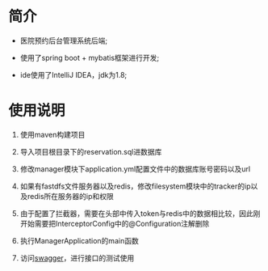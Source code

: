 # 简介

+ 医院预约后台管理系统后端;

+ 使用了spring boot + mybatis框架进行开发;

+ ide使用了IntelliJ IDEA，jdk为1.8;

# 使用说明

1. 使用maven构建项目

2. 导入项目根目录下的reservation.sql进数据库

3. 修改manager模块下application.yml配置文件中的数据库账号密码以及url

4. 如果有fastdfs文件服务器以及redis，修改filesystem模块中的tracker的ip以及redis所在服务器的ip和权限

5. 由于配置了拦截器，需要在头部中传入token与redis中的数据相比较，因此刚开始需要把InterceptorConfig中的@Configuration注解删除

6. 执行ManagerApplication的main函数

7. 访问[swagger](http://localhost:8080/swagger-ui.html#/)，进行接口的测试使用